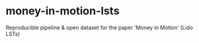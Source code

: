 # money-in-motion-lsts
Reproducible pipeline &amp; open dataset for the paper ‘Money in Motion’ (Lido LSTs)
